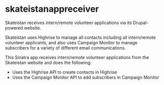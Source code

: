 # skateistanappreceiver

Skateistan receives intern/remote volunteer applications via its Drupal-powered website.

Skateistan uses Highrise to manage all contacts including all intern/remote volunteer applicants, and also uses Campaign Monitor to manage subscribers for a variety of different email communications.

This Sinatra app receives intern/remote volunteer applications from the Skateistan website and does the following: 

- Uses the Highrise API to create contacts in Highrise
- Uses the Campaign Monitor API to add subscribers in Campaign Monitor
